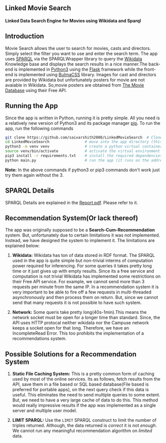 ## Linked Movie Search
#### Linked Data Search Engine for Movies using Wikidata and Sparql  
  
## Introduction
Movie Search allows the user to search for movies, casts and directors. Simply select the filter
you want to use and enter the search term. The app uses [SPARQL](https://www.w3.org/TR/rdf-sparql-query/) via the SPARQLWrapper library to query the [Wikidata](https://www.wikidata.org/wiki/Wikidata:Main_Page) Knowledge base and displays the search results in a nice manner.The back-end is implemented in [Python3](https://www.python.org/download/releases/3.0/) using the [Flask](https://www.palletsprojects.com/p/flask/) framework while the front-end is implemented using [BulmaCSS](https://bulma.io/) library. Images for cast and directors are provided by Wikidata but unfortunately posters for movie are not avaiable in Wikidata. So,movie posters are obtained from [The Movie Database](https://www.themoviedb.org/) using their Free API. 

## Running the App
Since the app is written in Python, running it is pretty simple. All you need is a relatively new version of Python3 and its package
manager [pip](https://pip.pypa.io/en/stable/). To run the app, run the following commands  
```bash
git clone https://github.com/saivarshith2000/LinkedMovieSearch  # Clone this repository
cd LinkedMovieSearch                # move into the app directory (this directory contains main.py)
python3 -m venv venv                # create a python virtual container for the app
source venv/bin/activate            # activate the virtual environment
pip3 install -r requirements.txt    # install the required dependencies in this container
python main.py                      # run the app (it runs on the address http://127.0.0.1:5000/)
```
**Note:** In the above commands if python3 or pip3 commands don't work just try them again without the 3.

## SPARQL Details
SPARQL Details are explained in the [Report.pdf](#). Please refer to it.

## Recommendation System(Or lack thereof)
The app was originally supposed to be a **Search-Cum-Recommendation** system. But, unfortunately due to certain limitations it was not implemented. Instead, we have designed the system to implement it. The limitations are explained below:  
1. **Wikidata:** Wikidata has ton of data stored in RDF format. The SPARQL used in the app is quite simple but non-trivial interms of computation power required for inferencing. For some queries it takes pretty long time or it just gives up with empty results. Since its a free service and computation is not trivial Wikidata has implemented some restrictions on their Free API service. For example, we cannot send more than 3 requests per minute from the same IP. In a recommendation system it is very important to be able to fire off a few requests in multi-threaded asynchronously and then process them on return. But, since we cannot send that many requests it is not possible to have such system.
   
2. **Network:** Some queris take pretty long(40s-1min).This means the network socket must be open for a longer time than standard. Since, the API uses HTTP protocal neither wikidata nor the Campuse network keeps a socket open for that long. Therefore, we have an IncompleteRead Error. This too prohibits the implementation of a recommendations system.

## Possible Solutions for a Recommendation System
1. **Static File Caching System:** This is a pretty common form of caching used by most of the online services. Its as follows, fetch results from the API, save them in a file based or SQL based database(File based is preferred for portable apps), on the next query check if this data is useful. This eliminates the need to send multiple queries to some extent. But, we need to have a very large cache of data to do this. This method would really impressive results if the app was implemented as a single server and multiple user model.

2. **LIMIT SPARQL:** Use the `LIMIT` SPARQL construct to limit the number of triples returned. Although, the data returned is _correct_ it is not _enough_. We cannot run any meaningful recommendation algorithm on _limited_ data.